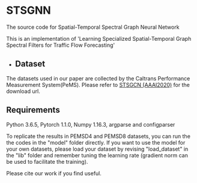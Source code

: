 # STSGNN
The source code for Spatial-Temporal Spectral Graph Neural Network 

This is an implementation of 'Learning Specialized Spatial-Temporal Graph Spectral Filters for Traffic Flow Forecasting'


* ## Dataset
The datasets used in our paper are collected by the Caltrans Performance Measurement System(PeMS). Please refer to [STSGCN (AAAI2020)](https://github.com/Davidham3/STSGCN) for the download url.


## Requirements

Python 3.6.5, Pytorch 1.1.0, Numpy 1.16.3, argparse and configparser



To replicate the results in PEMSD4 and PEMSD8 datasets, you can run the the codes in the "model" folder directly. If you want to use the model for your own datasets, please load your dataset by revising "load_dataset" in the "lib" folder and remember tuning the learning rate (gradient norm can be used to facilitate the training).

Please cite our work if you find useful.
